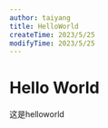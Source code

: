 ```yaml
---
author: taiyang
title: HelloWorld
createTime: 2023/5/25
modifyTime: 2023/5/25
---
```


# Hello World 

这是helloworld